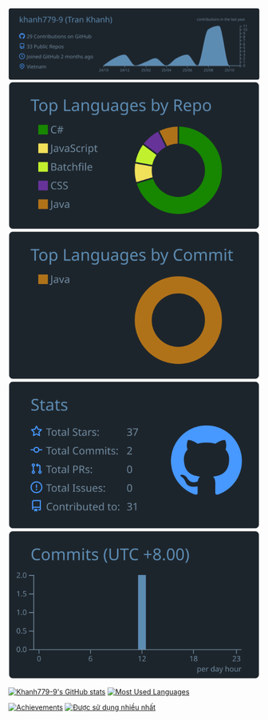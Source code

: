 
![](https://raw.githubusercontent.com/Khanh779-9/Khanh779-9/main/profile-summary-card-output/city_lights/0-profile-details.svg)
![](https://raw.githubusercontent.com/Khanh779-9/Khanh779-9/main/profile-summary-card-output/city_lights/1-repos-per-language.svg)
![](https://raw.githubusercontent.com/Khanh779-9/Khanh779-9/main/profile-summary-card-output/city_lights/2-most-commit-language.svg)
![](https://raw.githubusercontent.com/Khanh779-9/Khanh779-9/main/profile-summary-card-output/city_lights/3-stats.svg)
![](https://raw.githubusercontent.com/Khanh779-9/Khanh779-9/main/profile-summary-card-output/city_lights/4-productive-time.svg)

[![Khanh779-9's GitHub stats](https://github-profile-summary-cards.vercel.app/api/cards/stats?username=Khanh779-9&theme=github_dark)](https://github.com/Khanh779-9)
[![Most Used Languages](https://github-profile-summary-cards.vercel.app/api/cards/repos-per-language?username=Khanh779&theme=github_dark)](https://github.com/Khanh779-9)

<a href="#">![Achievements](https://github-readme-stats.vercel.app/api?username=Khanh779-9&theme=holi&count_private=true&hide_border=true&rank_icon=github&line_height=20)</a>
<a href="#">![Được sử dụng nhiều nhất](https://github-readme-stats.vercel.app/api/top-langs/?username=Khanh779-9&layout=compact&theme=holi&count_private=true&hide_border=true)</a>
